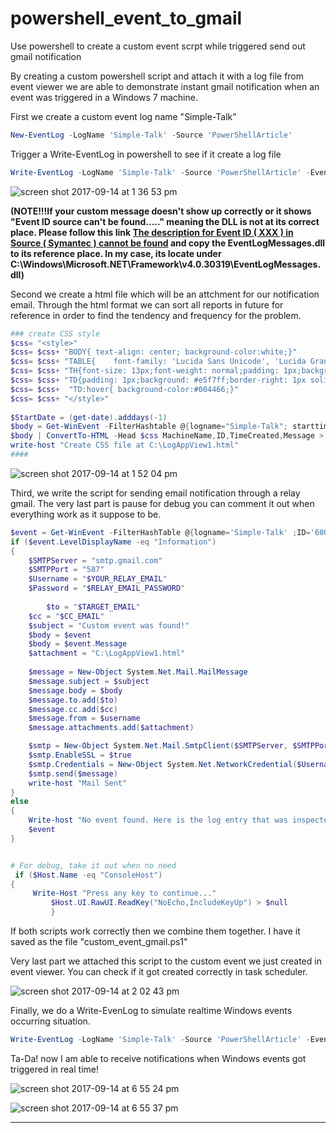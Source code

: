 # powershell_event_to_gmail
Use powershell to create a custom event scrpt while triggered send out gmail notification

By creating a custom powershell script and attach it with a log file from event viewer we are able to demonstrate instant gmail notification when an event was triggered in a Windows 7 machine.

First we create a custom event log name "Simple-Talk"

```powershell
New-EventLog -LogName 'Simple-Talk' -Source 'PowerShellArticle'
```

Trigger a Write-EventLog in powershell to see if it create a log file

```powershell
Write-EventLog -LogName 'Simple-Talk' -Source 'PowerShellArticle' -EventId 60000 -EntryType Information -Message 'test'
```

![screen shot 2017-09-14 at 1 36 53 pm](https://user-images.githubusercontent.com/5915590/30447486-eaf2e464-9951-11e7-869c-3fd3e5c63492.png)

**(NOTE!!!If your custom message doesn't show up correctly or it shows "Event ID source can't be found....." meaning the DLL is not at its correct place. Please follow this link [The description for Event ID ( XXX ) in Source ( Symantec ) cannot be found](https://support.symantec.com/en_US/article.TECH99678.html) and copy the EventLogMessages.dll to its reference place. In my case, its locate under C:\Windows\Microsoft.NET\Framework\v4.0.30319\EventLogMessages.dll)** 


Second we create a html file which will be an attchment for our notification email. Through the html format we can sort all reports in future for reference in order to find the tendency and frequency for the problem.

```powershell
### create CSS style
$css= "<style>"
$css= $css+ "BODY{ text-align: center; background-color:white;}"
$css= $css+ "TABLE{    font-family: 'Lucida Sans Unicode', 'Lucida Grande', Sans-Serif;font-size: 12px;margin: 10px;width: 100%;text-align: center;border-collapse: collapse;border-top: 7px solid #004466;border-bottom: 7px solid #004466;}"
$css= $css+ "TH{font-size: 13px;font-weight: normal;padding: 1px;background: #cceeff;border-right: 1px solid #004466;border-left: 1px solid #004466;color: #004466;}"
$css= $css+ "TD{padding: 1px;background: #e5f7ff;border-right: 1px solid #004466;border-left: 1px solid #004466;color: #669;hover:black;}"
$css= $css+  "TD:hover{ background-color:#004466;}"
$css= $css+ "</style>" 
 
$StartDate = (get-date).adddays(-1) 
$body = Get-WinEvent -FilterHashtable @{logname="Simple-Talk"; starttime=$StartDate} -ErrorAction SilentlyContinue
$body | ConvertTo-HTML -Head $css MachineName,ID,TimeCreated,Message > C:\LogAppView1.html 
write-host "Create CSS file at C:\LogAppView1.html"
####
```

![screen shot 2017-09-14 at 1 52 04 pm](https://user-images.githubusercontent.com/5915590/30448269-f359d4da-9953-11e7-8477-5dbc870f7f71.png)

Third, we write the script for sending email notification through a relay gmail. The very last part is pause for debug you can comment it out when everything work as it suppose to be.

```powershell
$event = Get-WinEvent -FilterHashTable @{logname='Simple-Talk' ;ID='60000'} -MaxEvents 1 
if ($event.LevelDisplayName -eq "Information") 
{
	$SMTPServer = "smtp.gmail.com"
	$SMTPPort = "587" 
	$Username = "$YOUR_RELAY_EMAIL"
	$Password = "$RELAY_EMAIL_PASSWORD"
	
        $to = "$TARGET_EMAIL"                                                                                                                         
	$cc = "$CC_EMAIL"
	$subject = "Custom event was found!"                                                                                                                                 
	$body = $event
	$body = $event.Message
	$attachment = "C:\LogAppView1.html"            
  
	$message = New-Object System.Net.Mail.MailMessage                                                                                                                     
	$message.subject = $subject
	$message.body = $body                                                                                                                                      
	$message.to.add($to)
	$message.cc.add($cc)                                                                                                                                       
	$message.from = $username
	$message.attachments.add($attachment)   

	$smtp = New-Object System.Net.Mail.SmtpClient($SMTPServer, $SMTPPort);                                                                                     
	$smtp.EnableSSL = $true
	$smtp.Credentials = New-Object System.Net.NetworkCredential($Username, $Password);                                                                         
	$smtp.send($message)
	write-host "Mail Sent" 
}
else
{
    Write-host "No event found. Here is the log entry that was inspected:"
    $event
}


# For debug, take it out when no need                                                                                                     
 if ($Host.Name -eq "ConsoleHost")                                                                                                                               
{                                                                                
     Write-Host "Press any key to continue..."                                                                                                                   
         $Host.UI.RawUI.ReadKey("NoEcho,IncludeKeyUp") > $null                                                                                                       
         }      
```

If both scripts work correctly then we combine them together. I have it saved as the file "custom_event_gmail.ps1"

Very last part we attached this script to the custom event we just created in event viewer. You can check if it got created correctly in task scheduler.

![screen shot 2017-09-14 at 2 02 43 pm](https://user-images.githubusercontent.com/5915590/30449806-d8b9de98-9955-11e7-90c4-bc39df82f50a.png)

Finally, we do a Write-EvenLog to simulate realtime Windows events occurring situation.  

```powershell
Write-EventLog -LogName 'Simple-Talk' -Source 'PowerShellArticle' -EventId 60000 -EntryType Information -Message 'It works!!!' 
```

Ta-Da! now I am able to receive notifications when Windows events got triggered in real time!

![screen shot 2017-09-14 at 6 55 24 pm](https://user-images.githubusercontent.com/5915590/30460751-654212d6-997e-11e7-9712-4f6d67089e78.png)

![screen shot 2017-09-14 at 6 55 37 pm](https://user-images.githubusercontent.com/5915590/30460753-69171ad2-997e-11e7-9179-77ddd00ebe47.png)

------
